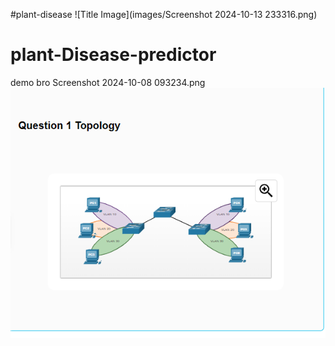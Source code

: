 #plant-disease
![Title Image](images/Screenshot 2024-10-13 233316.png)
# plant-Disease-predictor
demo bro
Screenshot 2024-10-08 093234.png
<img src="Screenshot 2024-10-08 093234.png" alt="Image description" width="800">

